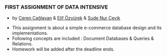 ### FIRST ASSIGNMENT OF DATA INTENSIVE 

* by [Ceren Çağlayan](https://github.com/cerencaglayan/) & [Elif Özyürek](https://github.com/elifozyurek/) & [Sude Nur Çevik](https://github.com/sudenurcevik)

- This assignment is about a simple e-commerce database design and its implementations.
- Following concepts are included : Document Databases & Queries & Relations.
- Homework will be added after the deadline ends.